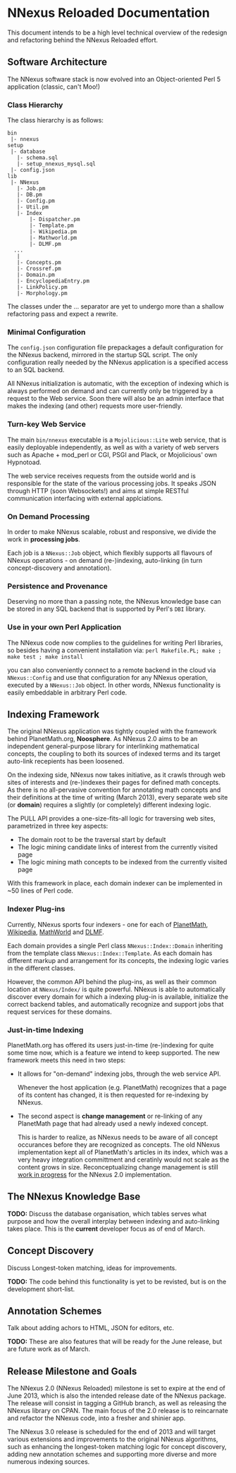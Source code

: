 NNexus Reloaded Documentation
===

This document intends to be a high level technical overview of the redesign and refactoring behind the NNexus Reloaded effort.

## Software Architecture
 The NNexus software stack is now evolved into an Object-oriented Perl 5 application (classic, can't Moo!)

### Class Hierarchy
 The class hierarchy is as follows:
```
bin
 |- nnexus
setup
 |- database
   |- schema.sql
   |- setup_nnexus_mysql.sql
 |- config.json
lib
 |- NNexus
   |- Job.pm
   |- DB.pm
   |- Config.pm
   |- Util.pm
   |- Index
       |- Dispatcher.pm
       |- Template.pm
       |- Wikipedia.pm
       |- Mathworld.pm
       |- DLMF.pm
  ...
   |
   |- Concepts.pm
   |- Crossref.pm
   |- Domain.pm
   |- EncyclopediaEntry.pm
   |- LinkPolicy.pm
   |- Morphology.pm
```

The classes under the ... separator are yet to undergo more than a shallow refactoring pass and expect a rewrite.

### Minimal Configuration
 The ```config.json``` configuration file prepackages a default configuration for the NNexus backend, mirrored in the startup SQL script.
 The only configuration really needed by the NNexus application is a specified access to an SQL backend.
 
 All NNexus initialization is automatic, with the exception of indexing which is always performed on demand and can currently only be triggered by a request to the Web service.
 Soon there will also be an admin interface that makes the indexing (and other) requests more user-friendly.
 
### Turn-key Web Service
 The main ```bin/nnexus``` executable is a ```Mojolicious::Lite``` web service, that is easily deployable independently,
 as well as with a variety of web servers such as Apache + mod_perl or CGI, PSGI and Plack, or Mojolicious' own Hypnotoad.

 The web service receives requests from the outside world and is responsible for the state of the various processing jobs.
 It speaks JSON through HTTP (soon Websockets!) and aims at simple RESTful communication interfacing with external applciations.

### On Demand Processing
 In order to make NNexus scalable, robust and responsive, we divide the work in **processing jobs**.
 
 Each job is a ```NNexus::Job``` object, which flexibly supports all flavours of NNexus operations - on demand (re-)indexing,
 auto-linking (in turn concept-discovery and annotation). 
 
### Persistence and Provenance
 Deserving no more than a passing note, the NNexus knowledge base can be stored in any SQL backend that is supported by Perl's ```DBI``` library.

### Use in your own Perl Application
 The NNexus code now complies to the guidelines for writing Perl libraries, so besides having a convenient installation via:
 ```perl Makefile.PL; make ; make test ; make install ```
 
 you can also conveniently connect to a remote backend in the cloud via ```NNexus::Config``` and use that configuration for any NNexus operation,
 executed by a ```NNexus::Job``` object. In other words, NNexus functionality is easily embeddable in arbitrary Perl code.

## Indexing Framework
 The original NNexus application was tightly coupled with the framework behind PlanetMath.org, **Noosphere**.
 As NNexus 2.0 aims to be an independent general-purpose library for interlinking mathematical concepts, the
 coupling to both its sources of indexed terms and its target auto-link recepients has been loosened.
 
 On the indexing side, NNexus now takes initiative, as it crawls through web sites of interests and (re-)indexes their pages for defined math concepts.
 As there is no all-pervasive convention for annotating math concepts and their definitions at the time of writing (March 2013),
 every separate web site (or **domain**) requires a slightly (or completely) different indexing logic.
 
 The PULL API provides a one-size-fits-all logic for traversing web sites, parametrized in three key aspects:
 - The domain root to be the traversal start by default
 - The logic mining candidate links of interest from the currently visited page
 - The logic mining math concepts to be indexed from the currently visited page

With this framework in place, each domain indexer can be implemented in ~50 lines of Perl code. 

### Indexer Plug-ins
 Currently, NNexus sports four indexers - one for each of [PlanetMath](https://github.com/dginev/nnexus/blob/master/lib/NNexus/Index/Planetmath.pm), [Wikipedia](https://github.com/dginev/nnexus/blob/master/lib/NNexus/Index/Wikipedia.pm),
 [MathWorld](https://github.com/dginev/nnexus/blob/master/lib/NNexus/Index/Mathworld.pm) and [DLMF](https://github.com/dginev/nnexus/blob/master/lib/NNexus/Index/Dlmf.pm).
 
 Each domain provides a single Perl class ```NNexus::Index::Domain``` inheriting from the template class ```NNexus::Index::Template```.
 As each domain has different markup and arrangement for its concepts, the indexing logic varies in the different classes.
 
 However, the common API behind the plug-ins, as well as their common location at ```NNexus/Index/``` is quite powerful.
 NNexus is able to automatically discover every domain for which a indexing plug-in is available, initialize the correct backend tables,
 and automatically recognize and support jobs that request services for these domains.

### Just-in-time Indexing
 PlanetMath.org has offered its users just-in-time (re-)indexing for quite some time now, which is a feature
 we intend to keep supported. The new framework meets this need in two steps:
 - It allows for "on-demand" indexing jobs, through the web service API.
  
   Whenever the host application (e.g. PlanetMath) recognizes that a page of its content has changed, it is then requested for re-indexing by NNexus.

 - The second aspect is **change management** or re-linking of any PlanetMath page that had already used a newly indexed concept.

   This is harder to realize, as NNexus needs to be aware of all concept occurances before they are recognized as concepts. 
   The old NNexus implementation kept all of PlanetMath's articles in its index, which was a very heavy integration committment and ceratinly would not scale as the content grows in size.
   Reconceptualizing change management is still [work in progress](https://github.com/dginev/nnexus/issues/12) for the NNexus 2.0 implementation.

## The NNexus Knowledge Base

**TODO:** Discuss the database organisation, which tables serves what purpose and how the overall interplay between
indexing and auto-linking takes place. This is the **current** developer focus as of end of March.

## Concept Discovery
 Discuss Longest-token matching, ideas for improvements.
 
 **TODO:** The code behind this functionality is yet to be revisted, but is on the development short-list.
 
## Annotation Schemes
 Talk about adding achors to HTML, JSON for editors, etc.
 
 **TODO:** These are also features that will be ready for the June release, but are future work as of March.
 
## Release Milestone and Goals

The NNexus 2.0 (NNexus Reloaded) milestone is set to expire at the end of June 2013, which is also the intended release date of the NNexus package.
The release will consist in tagging a GitHub branch, as well as releasing the NNexus library on CPAN. 
The main focus of the 2.0 release is to reincarnate and refactor the NNexus code, into a fresher and shinier app.

The NNexus 3.0 release is scheduled for the end of 2013 and will target various extensions and improvements to the original NNexus algorithms,
such as enhancing the longest-token matching logic for concept discovery, adding new annotation schemes and supporting more diverse and more numerous indexing sources.
